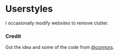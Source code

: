 Userstyles
==========

I occasionally modify websites to remove clutter.

### Credit
Got the idea and some of the code from [@connors](https://github.com/connors/twitter-user-style).


